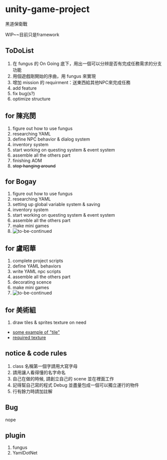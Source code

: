 # unity-game-project

黑道保衛戰

WIP~~目前只是framework

## ToDoList
1. 在 fungus 的 On Going 底下，用出一個可以分辨是否有完成任務需求的分支功能
2. 用個遊戲剛開始的序曲，用 fungus 來實現
3. 增加 mission 的 requirment：送東西給其他NPC來完成任務
4. add feature
5. fix bug(s?)
6. optimize structure



## for 陳兆閔

1. figure out how to use fungus
2. researching YAML
3. define NPC behavior & dialog system
4. inventory system
5. start working on questing system & event system
6. assemble all the others part
7. finishing AOM
8. ~~stop hanging around~~

## for Bogay

1. figure out how to use fungus
2. researching YAML
3. setting up global variable system & saving
4. inventory system
5. start working on questing system & event system
6. assemble all the others part
7. make mini games
8. ![to-be-continued](https://i.kym-cdn.com/photos/images/facebook/001/444/743/e63.png)

## for 盧昭華

1. complete project scripts
2. define YAML behaviors
3. write YAML npc scripts
4. assemble all the others part
5. decorating scence
6. make mini games
7. ![to-be-continued](https://i.kym-cdn.com/photos/images/facebook/001/444/743/e63.png)

## for 美術組

1. draw tiles & sprites texture on need

- [some example of "tile"](https://opengameart.org/art-search-advanced?keys=&field_art_type_tid%5B%5D=9&sort_by=count&sort_order=DESC)
- [required texture](https://drive.google.com/open?id=1DyxDAWF-Jy4P793Jn9ATdwLs6XlA1c-vUTht9KeCvUU)
  
## notice & code rules

1. class 名稱第一個字請用大寫字母
2. 請用讓人看得懂的名字命名
3. 自己在做的時候, 請創立自己的 scene 並在裡面工作
4. 記得幫自己寫的程式 Debug 並盡量包成一個可以獨立運行的物件
5. 行有餘力時請加註解

## Bug

nope

## plugin

1. fungus
2. YamlDotNet
